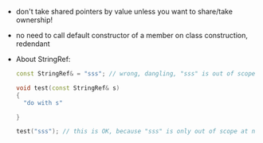 * don't take shared pointers by value unless you want to share/take ownership!


* no need to call default constructor of a member on class construction, redendant 

* About StringRef:
  ```C++
  const StringRef& = "sss"; // wrong, dangling, "sss" is out of scope at end of this line
  
  void test(const StringRef& s)
  {
    "do with s"

  }

  test("sss"); // this is OK, because "sss" is only out of scope at next line, so everything happens inside `test` is OK
  ```

